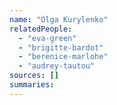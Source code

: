 ```yaml
---
name: "Olga Kurylenko"
relatedPeople:
  - "eva-green"
  - "brigitte-bardot"
  - "berenice-marlohe"
  - "audrey-tautou"
sources: []
summaries:
---
```


